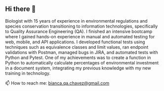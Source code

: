 ## Hi there 👋

<!--
**BiCarey/BiCarey** is a ✨ _special_ ✨ repository because its `README.md` (this file) appears on your GitHub profile.-->

Biologist with 15 years of experience in environmental regulations and species conservation transitioning to information technologies, specifically to Quality Assurance Engineering (QA). I finished an intensive bootcamp where I gained hands-on experience in manual and automated testing for web, mobile, and API applications. I developed functional tests using techniques such as equivalence classes and limit values, ran endpoint validations with Postman, managed bugs in JIRA, and automated tests with Python and Pytest. One of my achievements was to create a function in Python to automatically calculate percentages of environmental investment in a document system, integrating my previous knowledge with my new training in technology.

📫 How to reach me: bianca.qa.chavez@gmail.com


